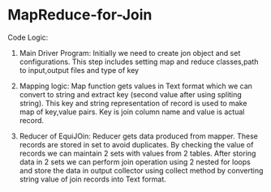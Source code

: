 # MapReduce-for-Join

Code Logic:

1. Main Driver Program:
Initially we need to create jon object and set configurations. This step includes setting map and reduce classes,path to input,output files and type of key

2. Mapping logic:
Map function gets values in Text format which we can convert to string and extract key (second value after using spliting string). This key and string representation of record is used to make map of key,value pairs. Key is join column name and value is actual record.


3. Reducer of EquiJOin:
Reducer gets data produced from mapper. These records are stored in set to avoid duplicates. By checking the value of records we can maintain 2 sets with values from 2 tables.
After storing data in 2 sets we can perform join operation using 2 nested for loops and store the data in output collector using collect method by converting string value of join records into Text format.
